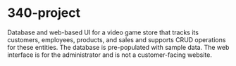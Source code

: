 # 340-project
Database and web-based UI for a video game store that tracks its customers, employees, products, and sales and supports CRUD operations for these entities. The database is pre-populated with sample data. The web interface is for the administrator and is not a customer-facing website.
